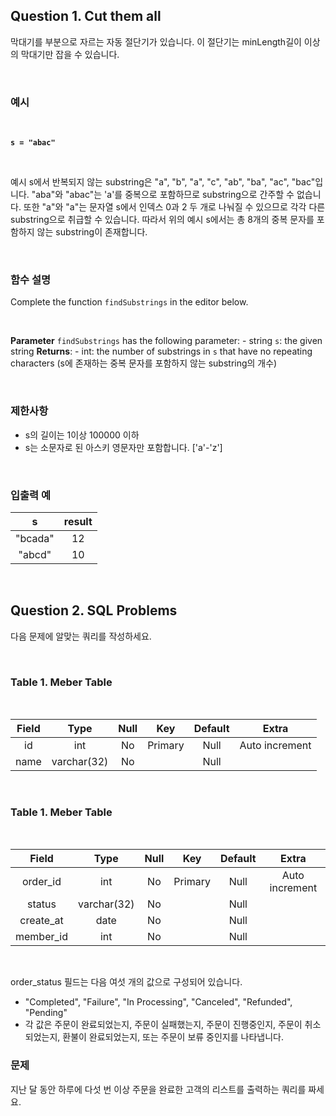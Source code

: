 ## Question 1. Cut them all
 
 막대기를 부분으로 자르는 자동 절단기가 있습니다. 이 절단기는 minLength길이 이상의 막대기만 잡을 수 있습니다. 

</br>

### 예시

</br>

 **`s = "abac"`**

</br>

 예시 s에서 반복되지 않는 substring은 "a", "b", "a", "c", "ab", "ba", "ac", "bac"입니다. "aba"와 "abac"는 'a'를 중복으로 포함하므로 substring으로 간주할 수 없습니다. 또한 "a"와 "a"는 문자열 s에서 인덱스 0과 2 두 개로 나눠질 수 있으므로 각각 다른 substring으로 취급할 수 있습니다. 따라서 위의 예시 s에서는 총 8개의 중복 문자를 포함하지 않는 substring이 존재합니다.

</br>

### 함수 설명
 Complete the function `findSubstrings` in the editor below.

 </br>

 **Parameter**
 `findSubstrings` has the following parameter:
    - string `s`: the given string
 **Returns**:
    - int: the number of substrings in `s` that have no repeating characters
    (s에 존재하는 중복 문자를 포함하지 않는 substring의 개수)

</br>

### 제한사항
- s의 길이는 1이상 100000 이하
- s는 소문자로 된 아스키 영문자만 포함합니다. ['a'-'z']

</br>

### 입출력 예

|s|result|
|:---:|:---:|
|"bcada"|12|
|"abcd"|10|

</br>

## Question 2. SQL Problems
 
 다음 문제에 알맞는 쿼리를 작성하세요.

</br>

### Table 1. Meber Table

</br>

|Field|Type|Null|Key|Default|Extra|
|:---:|:---:|:---:|:---:|:---:|:---:|
|id|int|No|Primary|Null|Auto increment|
|name|varchar(32)|No||Null||

</br>

### Table 1. Meber Table

</br>

|Field|Type|Null|Key|Default|Extra|
|:---:|:---:|:---:|:---:|:---:|:---:|
|order_id|int|No|Primary|Null|Auto increment|
|status|varchar(32)|No||Null||
|create_at|date|No||Null||
|member_id|int|No||Null||

</br>

 order_status 필드는 다음 여섯 개의 값으로 구성되어 있습니다.
 - "Completed", "Failure", "In Processing", "Canceled", "Refunded", "Pending"
 - 각 값은 주문이 완료되었는지, 주문이 실패했는지, 주문이 진행중인지, 주문이 취소되었는지, 환불이 완료되었는지, 또는 주문이 보류 중인지를 나타냅니다.

### 문제
 지난 달 동안 하루에 다섯 번 이상 주문을 완료한 고객의 리스트를 출력하는 쿼리를 짜세요.
